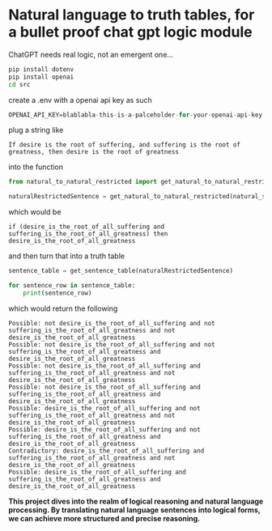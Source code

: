 # Natural language to truth tables, for a bullet proof chat gpt logic module

ChatGPT needs real logic, not an emergent one...

```bash
pip install dotenv
pip install openai
cd src
```

create a .env with a openai api key as such

```r
OPENAI_API_KEY=blablabla-this-is-a-palceholder-for-your-openai-api-key
```

plug a string like

```
If desire is the root of suffering, and suffering is the root of greatness, then desire is the root of greatness
```

into the function 

```py
from natural_to_natural_restricted import get_natural_to_natural_restricted

naturalRestrictedSentence = get_natural_to_natural_restricted(natural_sentence)
```

which would be

```t
if (desire_is_the_root_of_all_suffering and suffering_is_the_root_of_all_greatness) then desire_is_the_root_of_all_greatness
```

and then turn that into a truth table

```py
sentence_table = get_sentence_table(naturalRestrictedSentence)

for sentence_row in sentence_table:
    print(sentence_row)
```

which would return the following

```t
Possible: not desire_is_the_root_of_all_suffering and not suffering_is_the_root_of_all_greatness and not desire_is_the_root_of_all_greatness
Possible: not desire_is_the_root_of_all_suffering and not suffering_is_the_root_of_all_greatness and desire_is_the_root_of_all_greatness
Possible: not desire_is_the_root_of_all_suffering and suffering_is_the_root_of_all_greatness and not desire_is_the_root_of_all_greatness
Possible: not desire_is_the_root_of_all_suffering and suffering_is_the_root_of_all_greatness and desire_is_the_root_of_all_greatness
Possible: desire_is_the_root_of_all_suffering and not suffering_is_the_root_of_all_greatness and not desire_is_the_root_of_all_greatness
Possible: desire_is_the_root_of_all_suffering and not suffering_is_the_root_of_all_greatness and desire_is_the_root_of_all_greatness
Contradictory: desire_is_the_root_of_all_suffering and suffering_is_the_root_of_all_greatness and not desire_is_the_root_of_all_greatness
Possible: desire_is_the_root_of_all_suffering and suffering_is_the_root_of_all_greatness and desire_is_the_root_of_all_greatness
```

**This project dives into the realm of logical reasoning and natural language processing. By translating natural language sentences into logical forms, we can achieve more structured and precise reasoning.**